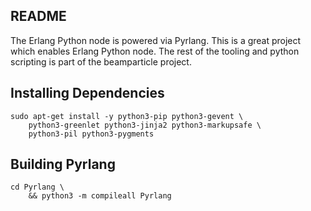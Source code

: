## README

The Erlang Python node is powered via Pyrlang. This is a great
project which enables Erlang Python node. The rest of the tooling
and python scripting is part of the beamparticle project.


## Installing Dependencies


    sudo apt-get install -y python3-pip python3-gevent \
        python3-greenlet python3-jinja2 python3-markupsafe \
        python3-pil python3-pygments

## Building Pyrlang

    cd Pyrlang \
        && python3 -m compileall Pyrlang

